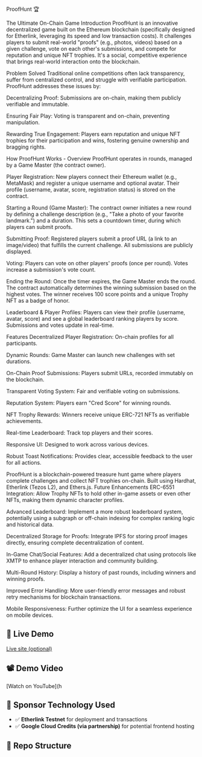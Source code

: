 ProofHunt 🏆 

The Ultimate On-Chain Game
Introduction
ProofHunt is an innovative decentralized game built on the Ethereum blockchain (specifically designed for Etherlink, leveraging its speed and low transaction costs). It challenges players to submit real-world "proofs" (e.g., photos, videos) based on a given challenge, vote on each other's submissions, and compete for reputation and unique NFT trophies. It's a social, competitive experience that brings real-world interaction onto the blockchain.

Problem Solved
Traditional online competitions often lack transparency, suffer from centralized control, and struggle with verifiable participation. ProofHunt addresses these issues by:

Decentralizing Proof: Submissions are on-chain, making them publicly verifiable and immutable.

Ensuring Fair Play: Voting is transparent and on-chain, preventing manipulation.

Rewarding True Engagement: Players earn reputation and unique NFT trophies for their participation and wins, fostering genuine ownership and bragging rights.

How ProofHunt Works - Overview
ProofHunt operates in rounds, managed by a Game Master (the contract owner).

Player Registration: New players connect their Ethereum wallet (e.g., MetaMask) and register a unique username and optional avatar. Their profile (username, avatar, score, registration status) is stored on the contract.

Starting a Round (Game Master): The contract owner initiates a new round by defining a challenge description (e.g., "Take a photo of your favorite landmark.") and a duration. This sets a countdown timer, during which players can submit proofs.

Submitting Proof: Registered players submit a proof URL (a link to an image/video) that fulfills the current challenge. All submissions are publicly displayed.

Voting: Players can vote on other players' proofs (once per round). Votes increase a submission's vote count.

Ending the Round: Once the timer expires, the Game Master ends the round. The contract automatically determines the winning submission based on the highest votes. The winner receives 100 score points and a unique Trophy NFT as a badge of honor.

Leaderboard & Player Profiles: Players can view their profile (username, avatar, score) and see a global leaderboard ranking players by score. Submissions and votes update in real-time.

Features
Decentralized Player Registration: On-chain profiles for all participants.

Dynamic Rounds: Game Master can launch new challenges with set durations.

On-Chain Proof Submissions: Players submit URLs, recorded immutably on the blockchain.

Transparent Voting System: Fair and verifiable voting on submissions.

Reputation System: Players earn "Cred Score" for winning rounds.

NFT Trophy Rewards: Winners receive unique ERC-721 NFTs as verifiable achievements.

Real-time Leaderboard: Track top players and their scores.

Responsive UI: Designed to work across various devices.

Robust Toast Notifications: Provides clear, accessible feedback to the user for all actions.

ProofHunt is a blockchain-powered treasure hunt game where players complete challenges and collect NFT trophies on-chain. Built using Hardhat, Etherlink (Tezos L2), and Ethers.js.
Future Enhancements
ERC-6551 Integration: Allow Trophy NFTs to hold other in-game assets or even other NFTs, making them dynamic character profiles.

Advanced Leaderboard: Implement a more robust leaderboard system, potentially using a subgraph or off-chain indexing for complex ranking logic and historical data.

Decentralized Storage for Proofs: Integrate IPFS for storing proof images directly, ensuring complete decentralization of content.

In-Game Chat/Social Features: Add a decentralized chat using protocols like XMTP to enhance player interaction and community building.

Multi-Round History: Display a history of past rounds, including winners and winning proofs.

Improved Error Handling: More user-friendly error messages and robust retry mechanisms for blockchain transactions.

Mobile Responsiveness: Further optimize the UI for a seamless experience on mobile devices.
## 🚀 Live Demo
[Live site (optional)]()

## 📽️ Demo Video
[Watch on YouTube](h



## 🔗 Sponsor Technology Used
- ✅ **Etherlink Testnet** for deployment and transactions
- ✅ **Google Cloud Credits (via partnership)** for potential frontend hosting

## 📂 Repo Structure


